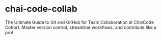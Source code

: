 # chai-code-collab
The Ultimate Guide to Git and GitHub for Team Collaboration at ChaiCode Cohort. Master version control, streamline workflows, and contribute like a pro!
